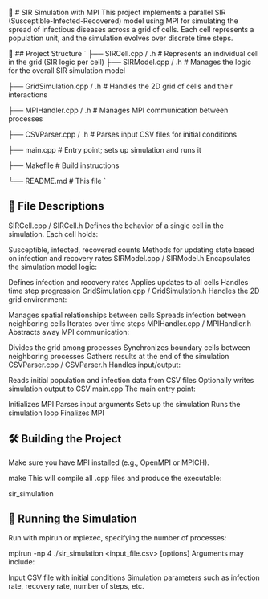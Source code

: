 🦠 # SIR Simulation with MPI
This project implements a parallel SIR (Susceptible-Infected-Recovered) model using MPI for simulating the spread of infectious diseases across a grid of cells. Each cell represents a population unit, and the simulation evolves over discrete time steps.

📁 ## Project Structure
`
├── SIRCell.cpp / .h         # Represents an individual cell in the grid (SIR logic per cell)
├── SIRModel.cpp / .h        # Manages the logic for the overall SIR simulation model

├── GridSimulation.cpp / .h  # Handles the 2D grid of cells and their interactions

├── MPIHandler.cpp / .h      # Manages MPI communication between processes

├── CSVParser.cpp / .h       # Parses input CSV files for initial conditions

├── main.cpp                 # Entry point; sets up simulation and runs it

├── Makefile                 # Build instructions

└── README.md                # This file
`
## 🧠 File Descriptions
SIRCell.cpp / SIRCell.h
Defines the behavior of a single cell in the simulation. Each cell holds:

Susceptible, infected, recovered counts
Methods for updating state based on infection and recovery rates
SIRModel.cpp / SIRModel.h
Encapsulates the simulation model logic:

Defines infection and recovery rates
Applies updates to all cells
Handles time step progression
GridSimulation.cpp / GridSimulation.h
Handles the 2D grid environment:

Manages spatial relationships between cells
Spreads infection between neighboring cells
Iterates over time steps
MPIHandler.cpp / MPIHandler.h
Abstracts away MPI communication:

Divides the grid among processes
Synchronizes boundary cells between neighboring processes
Gathers results at the end of the simulation
CSVParser.cpp / CSVParser.h
Handles input/output:

Reads initial population and infection data from CSV files
Optionally writes simulation output to CSV
main.cpp
The main entry point:

Initializes MPI
Parses input arguments
Sets up the simulation
Runs the simulation loop
Finalizes MPI

 ## 🛠️ Building the Project
Make sure you have MPI installed (e.g., OpenMPI or MPICH).


make
This will compile all .cpp files and produce the executable:


sir_simulation

## 🚀 Running the Simulation
Run with mpirun or mpiexec, specifying the number of processes:


mpirun -np 4 ./sir_simulation <input_file.csv> [options]
Arguments may include:

Input CSV file with initial conditions
Simulation parameters such as infection rate, recovery rate, number of steps, etc.
